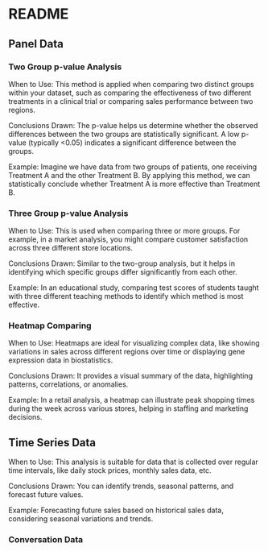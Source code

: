 # README

## Panel Data

### Two Group p-value Analysis
When to Use: This method is applied when comparing two distinct groups within your dataset, such as comparing the effectiveness of two different treatments in a clinical trial or comparing sales performance between two regions.

Conclusions Drawn: The p-value helps us determine whether the observed differences between the two groups are statistically significant. A low p-value (typically <0.05) indicates a significant difference between the groups.

Example: Imagine we have data from two groups of patients, one receiving Treatment A and the other Treatment B. By applying this method, we can statistically conclude whether Treatment A is more effective than Treatment B.

### Three Group p-value Analysis
When to Use: This is used when comparing three or more groups. For example, in a market analysis, you might compare customer satisfaction across three different store locations.

Conclusions Drawn: Similar to the two-group analysis, but it helps in identifying which specific groups differ significantly from each other.

Example: In an educational study, comparing test scores of students taught with three different teaching methods to identify which method is most effective.

### Heatmap Comparing
When to Use: Heatmaps are ideal for visualizing complex data, like showing variations in sales across different regions over time or displaying gene expression data in biostatistics.

Conclusions Drawn: It provides a visual summary of the data, highlighting patterns, correlations, or anomalies.

Example: In a retail analysis, a heatmap can illustrate peak shopping times during the week across various stores, helping in staffing and marketing decisions.

## Time Series Data

When to Use: This analysis is suitable for data that is collected over regular time intervals, like daily stock prices, monthly sales data, etc.

Conclusions Drawn: You can identify trends, seasonal patterns, and forecast future values.

Example: Forecasting future sales based on historical sales data, considering seasonal variations and trends.

### Conversation Data









